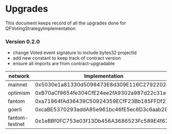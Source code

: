 # Upgrades

This document keeps record of all the upgrades done for QFVotingStrategyImplementation


### Version 0.2.0

- change Voted event signature to include bytes32 projectId 
- add new constant to keep track of contract version
- ensure all imports are from contract-upgradable  


| network        | Implementation                             | Prev Implementation                        | Link To Factory Txn                                                |
|----------------|--------------------------------------------|--------------------------------------------|--------------------------------------------------------------------|
| mainnet        | 0x5030e1a81330d5098473E8d309E116C2792202eB | 0x114885035DAF6f8E09BE55Ed2169d41A512dad45 | 0xcf5f4122d67b997e934c24c8edf0d564cf9f5a8b8c3c0a944560e00a4f9d5d4c |
| optimism       | 0xB70aCf9654fe304CfE24ee2fA9302a987d22c31e | 0xB70aCf9654fe304CfE24ee2fA9302a987d22c31e | 0xd1cde2ca87e00bbddb6b2dc81540021c64ebde27ab6ccedd560243e268a5caf8 |
| fantom         | 0xa71864fAd36439C50924359ECfF23Bb185FFDf21 | 0x114885035DAF6f8E09BE55Ed2169d41A512dad45 | 0x16607d7933eea83624e7be3d4c14239226269771b268ff86dc3044773f0abaee |
| goerli         | 0xcaBE5370293addA85e961bc46fE5ec6D3c6aab28 | 0xfdEAf531f04fd7C6de3938e2069beE83aBadFe08 | 0xa7efaf4e3a1e112b9988b40ecf8d4118d3d85a900cf58cc8cf88f47ad40e92c0 |
| fantom-testnet | 0x1eBBf0FC753e03f13Db456A3686523Fc589E4f67 | 0x4ba9Ed9C90d955FD92687d9aB49deFcCa3C3a959 | 0x009597d84ef86b1794f590e3c9d70df09bdf88cf8efbebcdef5144cced704981 |
